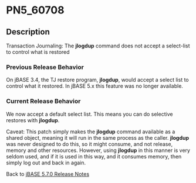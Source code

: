 # PN5_60708

<PageHeader />

## Description

Transaction Journaling: The **jlogdup** command does not accept a select-list to control what is restored

### Previous Release Behavior

On jBASE 3.4, the TJ restore program, **jlogdup**, would accept a select list to control what it restored. In jBASE 5.x this feature was no longer available.

### Current Release Behavior

We now accept a default select list. This means you can do selective restores with **jlogdup**.

Caveat: This patch simply makes the **jlogdup** command available as a shared object, meaning it will run in the same process as the caller. **jlogdup** was never designed to do this, so it might consume, and not release, memory and other resources. However, using **jlogdup** in this manner is very seldom used, and if it is used in this way, and it consumes memory, then simply log out and back in again.

Back to [jBASE 5.7.0 Release Notes](./../README.md)

<PageFooter />
